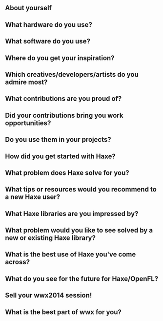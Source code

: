 [_template]: ../interview.html

## About yourself


## What hardware do you use?


## What software do you use?


## Where do you get your inspiration?


## Which creatives/developers/artists do you admire most?


## What contributions are you proud of?


## Did your contributions bring you work opportunities?


## Do you use them in your projects?


## How did you get started with Haxe?


## What problem does Haxe solve for you?


## What tips or resources would you recommend to a new Haxe user?


## What Haxe libraries are you impressed by?


## What problem would you like to see solved by a new or existing Haxe library?


## What is the best use of Haxe you've come across?


## What do you see for the future for Haxe/OpenFL?


## Sell your wwx2014 session!


## What is the best part of wwx for you?

